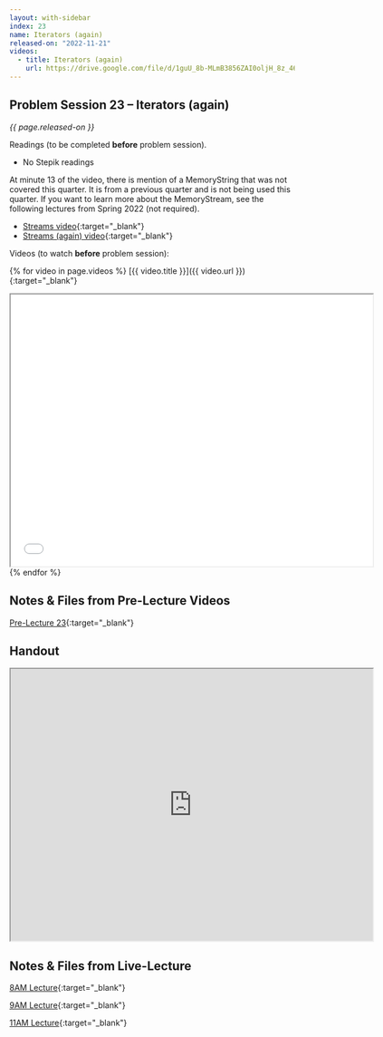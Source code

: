 ```yaml
---
layout: with-sidebar
index: 23
name: Iterators (again)
released-on: "2022-11-21"
videos:
  - title: Iterators (again)
    url: https://drive.google.com/file/d/1guU_8b-MLmB3856ZAI0oljH_8z_46UnT
---
```


## Problem Session 23 – Iterators (again)

_{{ page.released-on }}_

Readings (to be completed **before** problem session). 
- No Stepik readings

At minute 13 of the video, there is mention of a MemoryString that was not covered this quarter.
It is from a previous quarter and is not being used this quarter. If you want to learn more 
about the MemoryStream, see the following lectures from Spring 2022 (not required).
- [Streams video](https://ucsd-cse12-sp22.github.io/lectures/lecture15.html){:target="_blank"}
- [Streams (again) video](https://ucsd-cse12-sp22.github.io/lectures/lecture16.html){:target="_blank"}

Videos (to watch **before** problem session):

{% for video in page.videos %}
[{{ video.title }}]({{ video.url }}){:target="_blank"}

<iframe src="{{ video.url }}/preview" width="640" height="480" allow="autoplay"></iframe>
{% endfor %}

## Notes & Files from Pre-Lecture Videos

[Pre-Lecture 23](https://github.com/ucsd-cse12-f22/ucsd-cse12-f22.github.io/tree/main/_pre-lectures/lecture-23){:target="_blank"}

## Handout

<iframe src="https://drive.google.com/file/d/1h5-DWbDRkSXT3Jxwbu4p9HSmebxGBWsJ/preview" width="640" height="480" allow="autoplay"></iframe>

## Notes & Files from Live-Lecture

[8AM Lecture](https://github.com/ucsd-cse12-f22/ucsd-cse12-f22.github.io/tree/main/_lectures/lecture-23/A00){:target="_blank"}

[9AM Lecture](https://github.com/ucsd-cse12-f22/ucsd-cse12-f22.github.io/tree/main/_lectures/lecture-23/B00){:target="_blank"}

[11AM Lecture](https://github.com/ucsd-cse12-f22/ucsd-cse12-f22.github.io/tree/main/_lectures/lecture-23/C00){:target="_blank"}
